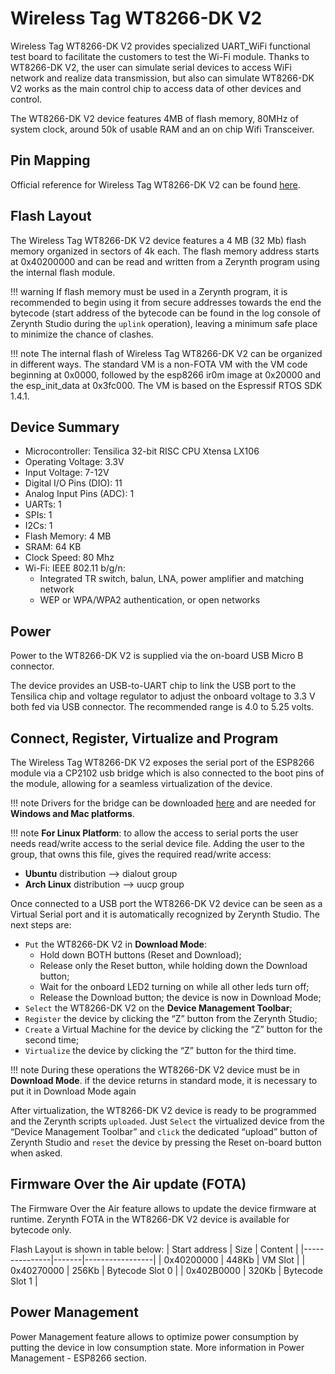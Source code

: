 # Wireless Tag WT8266-DK V2

Wireless Tag WT8266-DK V2 provides specialized UART_WiFi functional test board to facilitate the customers to test the Wi-Fi module.
Thanks to WT8266-DK V2, the user can simulate serial devices to access WiFi network and realize data transmission, but also can simulate WT8266-DK V2 works as the main control chip to access data of other devices and control.

The WT8266-DK V2 device features 4MB of flash memory, 80MHz of system clock, around 50k of usable RAM and an on chip Wifi Transceiver.

## Pin Mapping

Official reference for Wireless Tag WT8266-DK V2 can be found [here](http://www.wireless-tag.com/index.php/product/dis/94.html).

## Flash Layout

The Wireless Tag WT8266-DK V2 device features a 4 MB (32 Mb) flash memory organized in sectors of 4k each. The flash memory address starts at 0x40200000 and can be read and written from a Zerynth program using the internal flash module.

!!! warning
	If flash memory must be used in a Zerynth program, it is recommended to begin using it from secure addresses towards the end the bytecode (start address of the bytecode can be found in the log console of Zerynth Studio during the ```uplink``` operation), leaving a minimum safe place to minimize the chance of clashes.

!!! note
	The internal flash of Wireless Tag WT8266-DK V2 can be organized in different ways. The standard VM is a non-FOTA VM with the VM code beginning at 0x0000, followed by the esp8266 ir0m image at 0x20000 and the esp_init_data at 0x3fc000. The VM is based on the Espressif RTOS SDK 1.4.1.

## Device Summary


* Microcontroller: Tensilica 32-bit RISC CPU Xtensa LX106
* Operating Voltage: 3.3V
* Input Voltage: 7-12V
* Digital I/O Pins (DIO): 11
* Analog Input Pins (ADC): 1
* UARTs: 1
* SPIs: 1
* I2Cs: 1
* Flash Memory: 4 MB
* SRAM: 64 KB
* Clock Speed: 80 Mhz
* Wi-Fi: IEEE 802.11 b/g/n:
    * Integrated TR switch, balun, LNA, power amplifier and matching network
    * WEP or WPA/WPA2 authentication, or open networks

## Power

Power to the WT8266-DK V2 is supplied via the on-board USB Micro B connector.

The device provides an USB-to-UART chip to link the USB port to the Tensilica chip and voltage regulator to adjust the onboard voltage to 3.3 V both fed via USB connector. The recommended range is 4.0 to 5.25 volts.

## Connect, Register, Virtualize and Program

The Wireless Tag WT8266-DK V2 exposes the serial port of the ESP8266 module via a CP2102 usb bridge which is also connected to the boot pins of the module, allowing for a seamless virtualization of the device.

!!! note
	Drivers for the bridge can be downloaded [here](https://www.silabs.com/products/mcu/Pages/USBtoUARTBridgeVCPDrivers.aspx) and are needed for **Windows and Mac platforms**.

!!! note
	**For Linux Platform**: to allow the access to serial ports the user needs read/write access to the serial device file. Adding the user to the group, that owns this file, gives the required read/write access:
* **Ubuntu** distribution –> dialout group
* **Arch Linux** distribution –> uucp group

Once connected to a USB port the WT8266-DK V2 device can be seen as a Virtual Serial port and it is automatically recognized by Zerynth Studio. The next steps are:


* ```Put``` the WT8266-DK V2 in **Download Mode**:
    * Hold down BOTH buttons (Reset and Download);
    * Release only the Reset button, while holding down the Download button;
    * Wait for the onboard LED2 turning on while all other leds turn off;
    * Release the Download button; the device is now in Download Mode;
* ```Select``` the WT8266-DK V2 on the **Device Management Toolbar**;
* ```Register``` the device by clicking the “Z” button from the Zerynth Studio;
* ```Create``` a Virtual Machine for the device by clicking the “Z” button for the second time;
* ```Virtualize``` the device by clicking the “Z” button for the third time.

!!! note
	During these operations the WT8266-DK V2 device must be in **Download Mode**. if the device returns in standard mode, it is necessary to put it in Download Mode again

After virtualization, the WT8266-DK V2 device is ready to be programmed and the  Zerynth scripts ```uploaded```. Just ```Select``` the virtualized device from the “Device Management Toolbar” and ```click``` the dedicated “upload” button of Zerynth Studio and ```reset``` the device by pressing the Reset on-board button when asked.

## Firmware Over the Air update (FOTA)

The Firmware Over the Air feature allows to update the device firmware at runtime. Zerynth FOTA in the WT8266-DK V2 device is available for bytecode only.

Flash Layout is shown in table below:
| Start address | Size  | Content         |
|---------------|-------|-----------------|
| 0x40200000    | 448Kb | VM Slot         |
| 0x40270000    | 256Kb | Bytecode Slot 0 |
| 0x402B0000    | 320Kb | Bytecode Slot 1 |

## Power Management

Power Management feature allows to optimize power consumption by putting the device in low consumption state. More information in Power Management - ESP8266 section.
<!--stackedit_data:
eyJoaXN0b3J5IjpbLTg5ODExMTg2OF19
-->